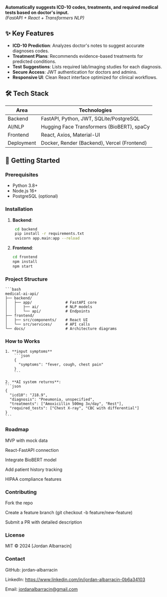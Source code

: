 **Automatically suggests ICD-10 codes, treatments, and required medical tests based on doctor's input.**  
*(FastAPI + React + Transformers NLP)*

## ✨ Key Features
- **ICD-10 Prediction**: Analyzes doctor's notes to suggest accurate diagnoses codes.
- **Treatment Plans**: Recommends evidence-based treatments for predicted conditions.
- **Test Suggestions**: Lists required lab/imaging studies for each diagnosis.
- **Secure Access**: JWT authentication for doctors and admins.
- **Responsive UI**: Clean React interface optimized for clinical workflows.

## 🛠️ Tech Stack
| **Area**       | **Technologies**                                |
|----------------|-----------------------------------------------|
| Backend        | FastAPI, Python, JWT, SQLite/PostgreSQL      |
| AI/NLP         | Hugging Face Transformers (BioBERT), spaCy   |
| Frontend       | React, Axios, Material-UI                    |
| Deployment     | Docker, Render (Backend), Vercel (Frontend) |

## 🚀 Getting Started

### Prerequisites
- Python 3.8+
- Node.js 16+
- PostgreSQL (optional)

### Installation
1. **Backend**:
   ```bash
    cd backend
    pip install -r requirements.txt
    uvicorn app.main:app --reload   
2. **Frontend**:
    ```bash
    cd frontend
    npm install
    npm start

### Project Structure
    ```bash
    medical-ai-api/
    ├── backend/
    │   ├── app/               # FastAPI core
    │   │   ├── ai/            # NLP models
    │   │   └── api/           # Endpoints
    ├── frontend/
    │   ├── src/components/    # React UI
    │   └── src/services/      # API calls
    └── docs/                  # Architecture diagrams

### How to Works

    1. **input symptoms**
        ```json
        {
          "symptoms": "fever, cough, chest pain"
        }
        ```

    2. **AI system returns**:
    ```json
    {
      "icd10": "J18.9",
      "diagnosis": "Pneumonia, unspecified",
      "treatments": ["Amoxicillin 500mg 3x/day", "Rest"],
      "required_tests": ["Chest X-ray", "CBC with differential"]
    }
    ```

### Roadmap
MVP with mock data

React-FastAPI connection

Integrate BioBERT model

Add patient history tracking

HIPAA compliance features

### Contributing
Fork the repo

Create a feature branch (git checkout -b feature/new-feature)

Submit a PR with detailed description

 ### License
MIT © 2024 [Jordan Albarracin]

### Contact
GitHub: jordan-albarracin

LinkedIn: https://www.linkedin.com/in/jordan-albarracin-0b6a34103

Email: jordanalbarracin@gmail.com


